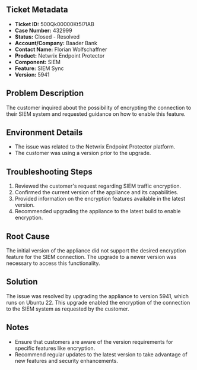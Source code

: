 ## Ticket Metadata
- **Ticket ID:** 500Qk00000Kt5l7IAB
- **Case Number:** 432999
- **Status:** Closed - Resolved
- **Account/Company:** Baader Bank
- **Contact Name:** Florian Wolfschaffner
- **Product:** Netwrix Endpoint Protector
- **Component:** SIEM
- **Feature:** SIEM Sync
- **Version:** 5941

## Problem Description
The customer inquired about the possibility of encrypting the connection to their SIEM system and requested guidance on how to enable this feature.

## Environment Details
- The issue was related to the Netwrix Endpoint Protector platform.
- The customer was using a version prior to the upgrade.

## Troubleshooting Steps
1. Reviewed the customer's request regarding SIEM traffic encryption.
2. Confirmed the current version of the appliance and its capabilities.
3. Provided information on the encryption features available in the latest version.
4. Recommended upgrading the appliance to the latest build to enable encryption.

## Root Cause
The initial version of the appliance did not support the desired encryption feature for the SIEM connection. The upgrade to a newer version was necessary to access this functionality.

## Solution
The issue was resolved by upgrading the appliance to version 5941, which runs on Ubuntu 22. This upgrade enabled the encryption of the connection to the SIEM system as requested by the customer.

## Notes
- Ensure that customers are aware of the version requirements for specific features like encryption.
- Recommend regular updates to the latest version to take advantage of new features and security enhancements.